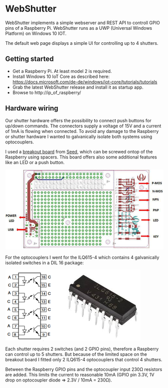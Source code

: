 # WebShutter

WebShutter implements a simple webserver and REST API to controll GPIO pins of a Raspberry Pi. WebShutter runs as a UWP (Universal Windows Platform) on Windows 10 IOT.

The default web page displays a simple UI for controlling up to 4 shutters.

## Getting started

* Get a Raspberry Pi. At least model 2 is required.
* Install Windows 10 IoT Core as described here: https://docs.microsoft.com/de-de/windows/iot-core/tutorials/tutorials
* Grab the latest WebShutter release and install it as startup app.
* Browse to http://ip_of_raspberry/

## Hardware wiring

Our shutter hardware offers the possibility to connect push buttons for up/down commands. The connectors supply a voltage of 15V and a current of 1mA is flowing when connected. To avoid any damage to the Raspberry or shutter hardware I wanted to galvanically isolate both systems using optocouplers.

I used a [breakout board](https://www.seeedstudio.com/Raspberry-Pi-Breakout-Board-v1-0-p-2410.html) from [Seed](https://www.seeedstudio.com/), which can be screwed ontop of the Raspberry using spacers. This board offers also some additional features like an LED or a push button.

![Seed breakout board](images/breakoutboard.jpg)

For the optocouplers I went for the ILQ615-4 which contains 4 galvanically isolated switches in a DIL 16 package:

![Optocoupler](images/optocoupler.png)

Each shutter requires 2 switches (and 2 GPIO pins), therefore a Raspberry can control up to 5 shutters. But because of the limited space on the breakout board I fitted only 2 ILQ615-4 optocouplers that control 4 shutters.

Between the Raspberry GPIO pins and the optocoupler input 230&#x2126; resistors are added. This limits the current to reasonable 10mA (GPIO pin 3.3V, 1V drop on optocoupler diode => 2.3V / 10mA = 230&#x2126;).
